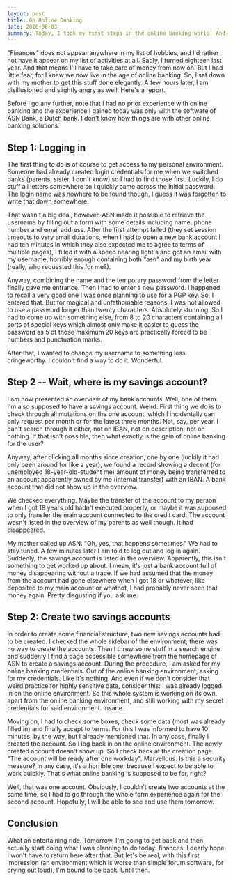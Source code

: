 ```yaml
---
layout: post
title: On Online Banking
date: 2016-08-03
summary: Today, I took my first steps in the online banking world. And got grumpy.
---
```


"Finances" does not appear anywhere in my list of hobbies, and I'd rather not have it appear on my list of activities at all. Sadly, I turned eighteen last year. And that means I'll have to take care of money from now on. But I had little fear, for I knew we now live in the age of online banking. So, I sat down with my mother to get this stuff done elegantly. A few hours later, I am disillusioned and slightly angry as well. Here's a report.

Before I go any further, note that I had no prior experience with online banking and the experience I gained today was only with the software of ASN Bank, a Dutch bank. I don't know how things are with other online banking solutions.

## Step 1: Logging in
The first thing to do is of course to get access to my personal environment. Someone had already created login credentials for me when we switched banks (parents, sister, I don't know) so I had to find those first. Luckily, I do stuff all letters somewhere so I quickly came across the initial password. The login name was nowhere to be found though, I guess it was forgotten to write that down somewhere.

That wasn't a big deal, however. ASN made it possible to retrieve the username by filling out a form with some details including name, phone number and email address. After the first attempt failed (they set session timeouts to very small durations, when I had to open a new bank account I had ten minutes in which they also expected me to agree to terms of multiple pages), I filled it with a speed nearing light's and got an email with my username, horribly enough containing both "asn" and my birth year (really, who requested this for me?).

Anyway, combining the name and the temporary password from the letter finally gave me entrance. Then I had to enter a new password. I happened to recall a very good one I was once planning to use for a PGP key. So, I entered that. But for magical and unfathomable reasons, I was not allowed to use a password longer than twenty characters. Absolutely stunning. So I had to come up with something else, from 8 to 20 characters containing all sorts of special keys which almost only make it easier to guess the password as 5 of those maximum 20 keys are practically forced to be numbers and punctuation marks.

After that, I wanted to change my username to something less cringeworthy. I couldn't find a way to do it. Wonderful.

## Step 2 -- Wait, where is my savings account?
I am now presented an overview of my bank accounts. Well, one of them. I'm also supposed to have a savings account. Weird. First thing we do is to check through all mutations on the one account, which I incidentally can only request per month or for the latest three months. Not, say, per year. I can't search through it either, not on IBAN, not on description, not on nothing. If that isn't possible, then what exactly is the gain of online banking for the user?

Anyway, after clicking all months since creation, one by one (luckily it had only been around for like a year), we found a record showing a decent (for unemployed 18-year-old-student me) amount of money being transferred to an account apparently owned by me (internal transfer) with an IBAN. A bank account that did not show up in the overview.

We checked everything. Maybe the transfer of the account to my person when I got 18 years old hadn't executed properly, or maybe it was supposed to only transfer the main account connected to the credit card. The account wasn't listed in the overview of my parents as well though. It had disappeared.

My mother called up ASN. "Oh, yes, that happens sometimes." We had to stay tuned. A few minutes later I am told to log out and log in again. Suddenly, the savings account is listed in the overview. Apparently, this isn't something to get worked up about. I mean, it's just a bank account full of money disappearing without a trace. If we had assumed that the money from the account had gone elsewhere when I got 18 or whatever, like deposited to my main account or whatnot, I had probably never seen that money again. Pretty disgusting if you ask me.

## Step 2: Create two savings accounts
In order to create some financial structure, two new savings accounts had to be created. I checked the whole sidebar of the environment, there was no way to create the accounts. Then I threw some stuff in a search engine and suddenly I find a page accessible somewhere from the homepage of ASN to create a savings account. During the procedure, I am asked for my online banking credentials. Out of the online banking environment, asking for my credentials. Like it's nothing. And even if we don't consider that weird practice for highly sensitive data, consider this: I was already logged in on the online environment. So this whole system is working on its own, apart from the online banking environment, and still working with my secret credentials for said environment. Insane.

Moving on, I had to check some boxes, check some data (most was already filled in) and finally accept to terms. For this I was informed to have 10 minutes, by the way, but I already mentioned that. In any case, finally I created the account. So I log back in on the online environment. The newly created account doesn't show up. So I check back at the creation page. "The account will be ready after one workday". Marvellous. Is this a security measure? In any case, it's a horrible one, because I expect to be able to work quickly. That's what online banking is supposed to be for, right?

Well, that was one account. Obviously, I couldn't create two accounts at the same time, so I had to go through the whole form experience again for the second account. Hopefully, I will be able to see and use them tomorrow.

## Conclusion
What an entertaining ride. Tomorrow, I'm going to get back and then actually start doing what I was planning to do today: finances. I dearly hope I won't have to return here after that. But let's be real, with this first impression (an environment which is worse than simple forum software, for crying out loud), I'm bound to be back. Until then.
